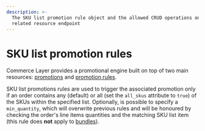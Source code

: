 ```yaml
---
description: >-
  The SKU list promotion rule object and the allowed CRUD operations on the
  related resource endpoint
---
```


# SKU list promotion rules

Commerce Layer provides a promotional engine built on top of two main resources: [promotions](../promotions/) and [promotion rules](../promotion\_rules/).

SKU list promotions rules are used to trigger the associated promotion only if an order contains any (default) or all (set the `all_skus` attribute to `true`) of the SKUs within the specified list. Optionally, is possible to specify a `min_quantity`, which will overwrite previous rules and will be honoured by checking the order's line items quantities and the matching SKU list item (this rule does **not** apply to [bundles](../bundles/)).
